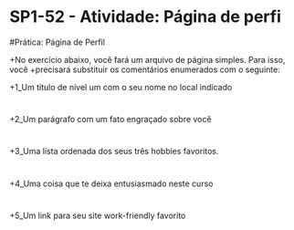 # SP1-52 - Atividade: Página de perfi

#Prática: Página de Perfil

+No exercício abaixo, você fará um arquivo de página simples. Para isso, você +precisará substituir os comentários enumerados com o seguinte:

+1_Um título de nível um com o seu nome no local indicado
#
+2_Um parágrafo com um fato engraçado sobre você
#
+3_Uma lista ordenada dos seus três hobbies favoritos.
#
+4_Uma coisa que te deixa entusiasmado neste curso
#
+5_Um link para seu site work-friendly favorito